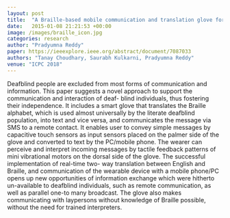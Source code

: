 ```yaml
---
layout: post
title:  "A Braille-based mobile communication and translation glove for deaf-blind people"
date:   2015-01-08 21:21:53 +00:00
image: /images/braille_icon.jpg
categories: research
author: "Pradyumna Reddy"
paper: https://ieeexplore.ieee.org/abstract/document/7087033
authors: "Tanay Choudhary, Saurabh Kulkarni, Pradyumna Reddy"
venue: "ICPC 2018"
---
```

Deafblind people are excluded from most forms of communication and information. This paper suggests a novel approach to support the communication and interaction of deaf- blind individuals, thus fostering their independence. It includes a smart glove that translates the Braille alphabet, which is used almost universally by the literate deafblind population, into text and vice versa, and communicates the message via SMS to a remote contact. It enables user to convey simple messages by capacitive touch sensors as input sensors placed on the palmer side of the glove and converted to text by the PC/mobile phone. The wearer can perceive and interpret incoming messages by tactile feedback patterns of mini vibrational motors on the dorsal side of the glove. The successful implementation of real-time two- way translation between English and Braille, and communication of the wearable device with a mobile phone/PC opens up new opportunities of information exchange which were hitherto un-available to deafblind individuals, such as remote communication, as well as parallel one-to many broadcast. The glove also makes communicating with laypersons without knowledge of Braille possible, without the need for trained interpreters.
